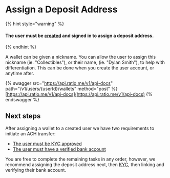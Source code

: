 # Assign a Deposit Address

{% hint style="warning" %}
#### The user must be [created](assign-a-deposit-address.md#create-the-user) and signed in to assign a deposit address.
{% endhint %}

A wallet can be given a nickname. You can allow the user to assign this nickname (ie. "Collectibles"), or their name, (ie. "Dylan Smith"), to help with differentiation. This can be done when you create the user account, or anytime after.

{% swagger src="https://api.ratio.me/v1/api-docs" path="/v1/users/{userId}/wallets" method="post" %}
[https://api.ratio.me/v1/api-docs](https://api.ratio.me/v1/api-docs)
{% endswagger %}

## Next steps

After assigning a wallet to a created user we have two requirements to initiate an ACH transfer:

* [The user must be KYC approved](kyc.md)
* [The user must have a verified bank account](link-and-verify-a-bank-account/)

You are free to complete the remaining tasks in any order, however, we recommend assigning the deposit address next, then [KYC](kyc.md), then linking and verifying their bank account.
